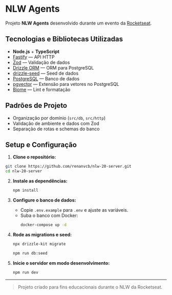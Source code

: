 # NLW Agents

Projeto **NLW Agents** desenvolvido durante um evento da [Rocketseat](https://rocketseat.com.br/).

## Tecnologias e Bibliotecas Utilizadas

- **Node.js** + **TypeScript**
- [Fastify](https://fastify.dev/) — API HTTP
- [Zod](https://zod.dev/) — Validação de dados
- [Drizzle ORM](https://orm.drizzle.team/) — ORM para PostgreSQL
- [drizzle-seed](https://github.com/arthurfiorette/drizzle-seed) — Seed de dados
- [PostgreSQL](https://www.postgresql.org/) — Banco de dados
- [pgvector](https://github.com/pgvector/pgvector) — Extensão para vetores no PostgreSQL
- [Biome](https://biomejs.dev/) — Lint e formatação

## Padrões de Projeto

- Organização por domínio (`src/db`, `src/http`)
- Validação de ambiente e dados com Zod
- Separação de rotas e schemas do banco

## Setup e Configuração

1. **Clone o repositório:**

```sh
git clone https://github.com/renanvcb/nlw-20-server.git
cd nlw-20-server
```

2. **Instale as dependências:**

   ```sh
   npm install
   ```

3. **Configure o banco de dados:**

   - Copie `.env.example` para `.env` e ajuste as variáveis.
   - Suba o banco com Docker:
     ```sh
     docker-compose up -d
     ```

4. **Rode as migrations e seed:**

   ```sh
   npx drizzle-kit migrate
   ```

   ```sh
   npm run db:seed
   ```

5. **Inicie o servidor em modo desenvolvimento:**
   ```sh
   npm run dev
   ```

---

> Projeto criado para fins educacionais durante o NLW da Rocketseat.
